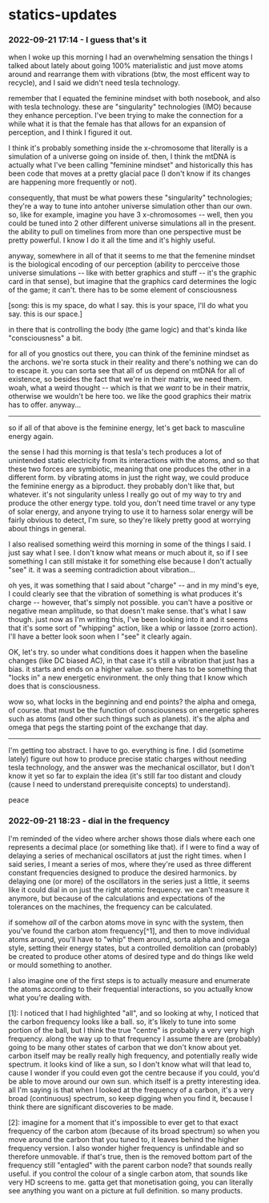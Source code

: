 # statics-updates

### 2022-09-21 17:14 - I guess that's it

when I woke up this morning I had an overwhelming sensation the things I talked about lately about going 100% materialistic and just move atoms around and rearrange them with vibrations (btw, the most efficent way to recycle), and I said we didn't need tesla technology.

remember that I equated the feminine mindset with both nosebook, and also with tesla technology. these are "singularity" technologies (IMO) because they enhance perception. I've been trying to make the connection for a while what it is that the female has that allows for an expansion of perception, and I think I figured it out.

I think it's probably something inside the x-chromosome that literally is a simulation of a universe going on inside of. then, I think the mtDNA is actually what I've been calling "feminine mindset" and historically this has been code that moves at a pretty glacial pace (I don't know if its changes are happening more frequently or not).

consequently, that must be what powers these "singularity" technologies; they're a way to tune into antoher universe simulation other than our own. so, like for example, imagine you have 3 x-chromosomes -- well, then you could be tuned into 2 other different universe simulations all in the present. the ability to pull on timelines from more than one perspective must be pretty powerful. I know I do it all the time and it's highly useful.

anyway, somewhere in all of that it seems to me that the femenine mindset is the biological encoding of our perception (ability to percceive those universe simulations -- like with better graphics and stuff -- it's the graphic card in that sense), but imagine that the graphics card determines the logic of the game; it can't. there has to be some element of consciousness

[song: this is my space, do what I say. this is your space, I'll do what you say. this is our space.]

in there that is controlling the body (the game logic) and that's kinda like "consciousness" a bit.

for all of you gnostics out there, you can think of the feminine mindset as the archons. we're sorta stuck in their reality and there's nothing we can do to escape it. you can sorta see that all of us depend on mtDNA for all of existence, so besides the fact that we're in their matrix, we need them. woah, what a weird thought -- which is that we *want* to be in their matrix, otherwise we wouldn't be here too. we like the good graphics their matrix has to offer. anyway...

---

so if all of that above is the feminine energy, let's get back to masculine energy again.

the sense I had this morning is that tesla's tech produces a lot of unintended static electricity from its interactions with the atoms, and so that these two forces are symbiotic, meaning that one produces the other in a different form. by vibrating atoms in just the right way, we could produce the feminine energy as a biproduct. they probably don't like that, but whatever. it's not singularity unless I really go out of my way to try and produce the other energy type. told you, don't need time travel or any type of solar energy, and anyone trying to use it to harness solar energy will be fairly obvious to detect, I'm sure, so they're likely pretty good at worrying about things in general.

I also realised something weird this morning in some of the things I said. I just say what I see. I don't know what means or much about it, so if I see something I can still mistake it for something else because I don't actually "see" it. it was a seeming contradiction about vibration...

oh yes, it was something that I said about "charge" -- and in my mind's eye, I could clearly see that the vibration of something is what produces it's charge -- however, that's simply not possible. you can't have a positive or negative mean amplitude, so that doesn't make sense. that's what I saw though. just now as I'm writing this, I've been looking into it and it seems that it's some sort of "whipping" action, like a whip or lassoe (zorro action). I'll have a better look soon when I "see" it clearly again.

OK, let's try. so under what conditions does it happen when the baseline changes (like DC biased AC), in that case it's still a vibration that just has a bias. it starts and ends on a higher value. so there has to be something that "locks in" a new energetic environment. the only thing that I know which does that is consciousness.

wow so, what locks in the beginning and end points? the alpha and omega, of course. that must be the function of consciousness on energetic spheres such as atoms (and other such things such as planets). it's the alpha and omega that pegs the starting point of the exchange that day.

---

I'm getting too abstract. I have to go. everything is fine. I did (sometime lately) figure out how to produce precise static charges without needing tesla technology, and the answer was the mechanical oscillator, but I don't know it yet so far to explain the idea (it's still far too distant and cloudy (cause I need to understand prerequisite concepts) to understand).

peace

### 2022-09-21 18:23 - dial in the frequency

I'm reminded of the video where archer shows those dials where each one represents a decimal place (or something like that). if I were to find a way of delaying a series of mechanical oscillators at just the right times. when I said series, I meant a series of mos, where they're used as three different constant frequencies designed to produce the desired harmonics. by delaying one (or more) of the oscillators in the series just a little, it seems like it could dial in on just the right atomic frequency. we can't measure it anymore, but because of the calculations and expectations of the tolerances on the machines, the frequency can be calculated.

if somehow *all* of the carbon atoms move in sync with the system, then you've found the carbon atom frequency[^1], and then to move individual atoms around, you'll have to "whip" them around, sorta alpha and omega style, setting their energy states, but a controlled demolition can (probably) be created to produce other atoms of desired type and do things like weld or mould something to another.

I also imagine one of the first steps is to actually measure and enumerate the atoms according to their frequential interactions, so you actually know what you're dealing with.

[1]: I noticed that I had highlighted "all", and so looking at why, I noticed that the carbon frequency looks like a ball. so, it's likely to tune into some portion of the ball, but I think the true "centre" is probably a very very high frequency. along the way up to that frequency I assume there are (probably) going to be many other states of carbon that we don't know about yet. carbon itself may be really really high frequency, and potentially really wide spectrum. it looks kind of like a sun, so I don't know what will that lead to, cause I wonder if you could even got the centre because if you could, you'd be able to move around our own sun. which itself is a pretty interesting idea. all I'm saying is that when I looked at the frequency of a carbon, it's a very broad (continuous) spectrum, so keep digging when you find it, because I think there are significant discoveries to be made.

[2]: imagine for a moment that it's impossible to ever get to that exact frequency of the carbon atom (because of its broad spectrum) so when you move around the carbon that you tuned to, it leaves behind the higher frequency version. I also wonder higher frequency is unfindable and so therefore unmovable. if that's true, then is the removed bottom part of the frequency still "entagled" with the parent carbon node? that sounds really useful. if you control the colour of a single carbon atom, that sounds like very HD screens to me. gatta get that monetisation going, you can literally see anything you want on a picture at full definition. so many products.
